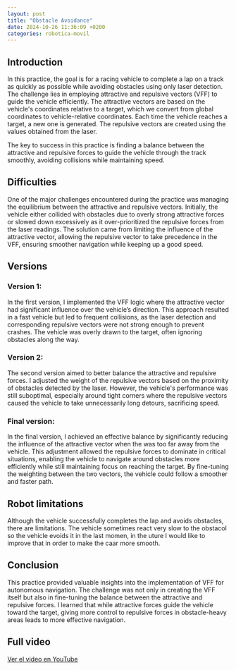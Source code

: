 ```yaml
---
layout: post
title: "Obstacle Avoidance"
date: 2024-10-26 11:36:09 +0200
categories: robotica-movil
---
```


## Introduction

In this practice, the goal is for a racing vehicle to complete a lap on a track as quickly as possible while avoiding obstacles using only laser detection. The challenge lies in employing attractive and repulsive vectors (VFF) to guide the vehicle efficiently. The attractive vectors are based on the vehicle's coordinates relative to a target, which we convert from global coordinates to vehicle-relative coordinates. Each time the vehicle reaches a target, a new one is generated. The repulsive vectors are created using the values obtained from the laser.

The key to success in this practice is finding a balance between the attractive and repulsive forces to guide the vehicle through the track smoothly, avoiding collisions while maintaining speed.

## Difficulties

One of the major challenges encountered during the practice was managing the equilibrium between the attractive and repulsive vectors. Initially, the vehicle either collided with obstacles due to overly strong attractive forces or slowed down excessively as it over-prioritized the repulsive forces from the laser readings. The solution came from limiting the influence of the attractive vector, allowing the repulsive vector to take precedence in the VFF, ensuring smoother navigation while keeping up a good speed.

## Versions

### Version 1:

In the first version, I implemented the VFF logic where the attractive vector had significant influence over the vehicle’s direction. This approach resulted in a fast vehicle but led to frequent collisions, as the laser detection and corresponding repulsive vectors were not strong enough to prevent crashes. The vehicle was overly drawn to the target, often ignoring obstacles along the way.

### Version 2:

The second version aimed to better balance the attractive and repulsive forces. I adjusted the weight of the repulsive vectors based on the proximity of obstacles detected by the laser. However, the vehicle's performance was still suboptimal, especially around tight corners where the repulsive vectors caused the vehicle to take unnecessarily long detours, sacrificing speed.

### Final version:

In the final version, I achieved an effective balance by significantly reducing the influence of the attractive vector when the was too far away from the vehicle. This adjustment allowed the repulsive forces to dominate in critical situations, enabling the vehicle to navigate around obstacles more efficiently while still maintaining focus on reaching the target. By fine-tuning the weighting between the two vectors, the vehicle could follow a smoother and faster path.

## Robot limitations

Although the vehicle successfully completes the lap and avoids obstacles, there are limitations. The vehicle sometimes react very slow to the obstacol so the vehicle evoids it in the last momen, in the uture I would like to improve that in order to make the caar more smooth.

## Conclusion

This practice provided valuable insights into the implementation of VFF for autonomous navigation. The challenge was not only in creating the VFF itself but also in fine-tuning the balance between the attractive and repulsive forces. I learned that while attractive forces guide the vehicle toward the target, giving more control to repulsive forces in obstacle-heavy areas leads to more effective navigation.

## Full video

[Ver el video en YouTube](https://youtu.be/Cj8m2f0LExA?si=TpSygMjXOdOjhkyV)
